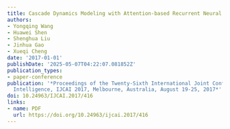 ```yaml
---
title: Cascade Dynamics Modeling with Attention-based Recurrent Neural Network
authors:
- Yongqing Wang
- Huawei Shen
- Shenghua Liu
- Jinhua Gao
- Xueqi Cheng
date: '2017-01-01'
publishDate: '2025-05-07T04:22:07.081852Z'
publication_types:
- paper-conference
publication: '*Proceedings of the Twenty-Sixth International Joint Conference on Artificial
  Intelligence, IJCAI 2017, Melbourne, Australia, August 19-25, 2017*'
doi: 10.24963/IJCAI.2017/416
links:
- name: PDF
  url: https://doi.org/10.24963/ijcai.2017/416
---
```

